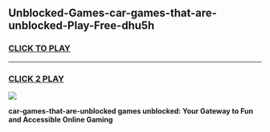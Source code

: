
## Unblocked-Games-car-games-that-are-unblocked-Play-Free-dhu5h
<h3>
<a href="https://premium76.site?title=car-games-that-are-unblocked&ref=23A">CLICK TO PLAY</a></h3>
<hr>

<h3>
<a href="https://premium76.site?title=car-games-that-are-unblocked&ref=23A">CLICK 2 PLAY</a>
  
</h3>

<a href="https://premium76.site?title=car-games-that-are-unblocked&ref=23A"><img src="https://clearcache.store/games.png"></a>


**car-games-that-are-unblocked games unblocked: Your Gateway to Fun and Accessible Online Gaming**
